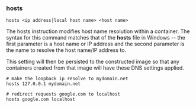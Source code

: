 ### hosts

```
hosts <ip address|local host name> <host name>
```

The hosts instruction modifies host name resolution within a container. The syntax for this command matches that of the **hosts** file in Windows -- the first parameter is a host name or IP address and the second parameter is the name to resolve the host name/IP address to. 

This setting will then be persisted to the constructed image so that any containers created from that image will have these DNS settings applied. 

	# make the loopback ip resolve to mydomain.net
	hosts 127.0.0.1 mydomain.net

	# redirect requests google.com to localhost
	hosts google.com localhost